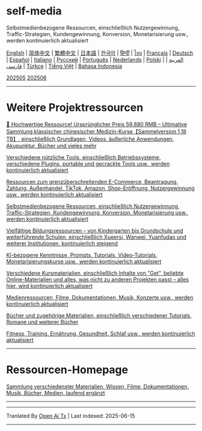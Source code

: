 # self-media
Selbstmedienbezogene Ressourcen, einschließlich Nutzergewinnung, Traffic-Strategien, Kundengewinnung, Konversion, Monetarisierung usw., werden kontinuierlich aktualisiert

[English](https://openaitx.github.io/view.html?user=mswnlz&project=self-media&lang=en) | [简体中文](https://openaitx.github.io/view.html?user=mswnlz&project=self-media&lang=zh-CN) | [繁體中文](https://openaitx.github.io/view.html?user=mswnlz&project=self-media&lang=zh-TW) | [日本語](https://openaitx.github.io/view.html?user=mswnlz&project=self-media&lang=ja) | [한국어](https://openaitx.github.io/view.html?user=mswnlz&project=self-media&lang=ko) | [हिन्दी](https://openaitx.github.io/view.html?user=mswnlz&project=self-media&lang=hi) | [ไทย](https://openaitx.github.io/view.html?user=mswnlz&project=self-media&lang=th) | [Français](https://openaitx.github.io/view.html?user=mswnlz&project=self-media&lang=fr) | [Deutsch](https://openaitx.github.io/view.html?user=mswnlz&project=self-media&lang=de) | [Español](https://openaitx.github.io/view.html?user=mswnlz&project=self-media&lang=es) | [Italiano](https://openaitx.github.io/view.html?user=mswnlz&project=self-media&lang=it) | [Русский](https://openaitx.github.io/view.html?user=mswnlz&project=self-media&lang=ru) | [Português](https://openaitx.github.io/view.html?user=mswnlz&project=self-media&lang=pt) | [Nederlands](https://openaitx.github.io/view.html?user=mswnlz&project=self-media&lang=nl) | [Polski](https://openaitx.github.io/view.html?user=mswnlz&project=self-media&lang=pl) | [العربية](https://openaitx.github.io/view.html?user=mswnlz&project=self-media&lang=ar) | [فارسی](https://openaitx.github.io/view.html?user=mswnlz&project=self-media&lang=fa) | [Türkçe](https://openaitx.github.io/view.html?user=mswnlz&project=self-media&lang=tr) | [Tiếng Việt](https://openaitx.github.io/view.html?user=mswnlz&project=self-media&lang=vi) | [Bahasa Indonesia](https://openaitx.github.io/view.html?user=mswnlz&project=self-media&lang=id)



[202505](https://raw.githubusercontent.com/mswnlz/self-media/main/202505.md)
[202506](https://raw.githubusercontent.com/mswnlz/self-media/main/202506.md)

---------------
# Weitere Projektressourcen

[🎁 Hochwertige Ressource! Ursprünglicher Preis 59.880 RMB – Ultimative Sammlung klassischer chinesischer Medizin-Kurse【Sammelversion 1,18 TB】, einschließlich Grundlagen, Videos, äußerliche Anwendungen, Akupunktur, Bücher und vieles mehr](https://github.com/mswnlz/chinese-traditional)

[Verschiedene nützliche Tools, einschließlich Betriebssysteme, verschiedene Plugins, portable und gecrackte Tools usw., werden kontinuierlich aktualisiert](https://github.com/mswnlz/tools)

[Ressourcen zum grenzüberschreitenden E-Commerce, Beantragung, Zahlung, Außenhandel, TikTok, Amazon, Shop-Eröffnung, Nutzergewinnung usw., werden kontinuierlich aktualisiert](https://github.com/mswnlz/cross-border)

[Selbstmedienbezogene Ressourcen, einschließlich Nutzergewinnung, Traffic-Strategien, Kundengewinnung, Konversion, Monetarisierung usw., werden kontinuierlich aktualisiert](https://github.com/mswnlz/self-media)

[ Vielfältige Bildungsressourcen – von Kindergarten bis Grundschule und weiterführende Schulen, einschließlich Xueersi, Wanwei, Yuanfudao und weiterer Institutionen, kontinuierlich steigend](https://github.com/mswnlz/edu-knowlege)

[KI-bezogene Kenntnisse, Prompts, Tutorials, Video-Tutorials, Monetarisierungskurse usw., werden kontinuierlich aktualisiert](https://github.com/mswnlz/AIknowledge)

[Verschiedene Kursmaterialien, einschließlich Inhalte von "Get", beliebte Online-Materialien und alles, was nicht zu anderen Projekten passt – alles hier, wird kontinuierlich aktualisiert](https://github.com/mswnlz/curriculum)

[Medienressourcen, Filme, Dokumentationen, Musik, Konzerte usw., werden kontinuierlich aktualisiert](https://github.com/mswnlz/movies)

[Bücher und zugehörige Materialien, einschließlich verschiedener Tutorials, Romane und weiterer Bücher](https://github.com/mswnlz/book)

[Fitness, Training, Ernährung, Gesundheit, Schlaf usw., werden kontinuierlich aktualisiert](https://github.com/mswnlz/healthy)

---------------

# Ressourcen-Homepage
[Sammlung verschiedenster Materialien, Wissen, Filme, Dokumentationen, Musik, Bücher, Medien, laufend ergänzt](https://github.com/mswnlz)

---------------

---

Tranlated By [Open Ai Tx](https://github.com/OpenAiTx/OpenAiTx) | Last indexed: 2025-06-15

---